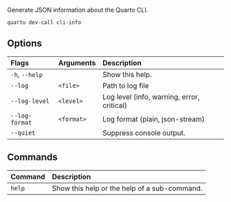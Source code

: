 Generate JSON information about the Quarto CLI.

``` {.bash}
quarto dev-call cli-info 
```


## Options

|Flags          |Arguments  |Description                                |
|:--------------|:----------|:------------------------------------------|
|`-h`, `--help` |           |Show this help.                            |
|`--log`        |`<file>`   |Path to log file                           |
|`--log-level`  |`<level>`  |Log level (info, warning, error, critical) |
|`--log-format` |`<format>` |Log format (plain, json-stream)            |
|`--quiet`      |           |Suppress console output.                   |


## Commands

|Command |Description                                  |
|:-------|:--------------------------------------------|
|`help`  |Show this help or the help of a sub-command. |



